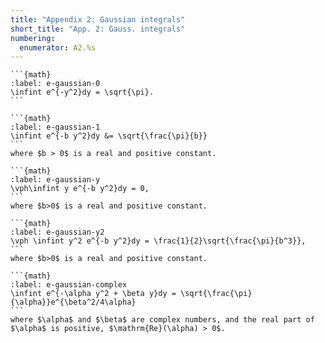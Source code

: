 ```yaml
---
title: "Appendix 2: Gaussian integrals" 
short_title: "App. 2: Gauss. integrals"
numbering:
  enumerator: A2.%s
---
```


````{card}
```{math}
:label: e-gaussian-0
\infint e^{-y^2}dy = \sqrt{\pi}.
```
````
````{card}
```{math}
:label: e-gaussian-1
\infint e^{-b y^2}dy &= \sqrt{\frac{\pi}{b}}
```
where $b > 0$ is a real and positive constant.
````

````{card}
```{math}
:label: e-gaussian-y
\vph\infint y e^{-b y^2}dy = 0,
```
where $b>0$ is a real and positive constant. 
````

````{card}
```{math}
:label: e-gaussian-y2
\vph \infint y^2 e^{-b y^2}dy = \frac{1}{2}\sqrt{\frac{\pi}{b^3}},
```
where $b>0$ is a real and positive constant. 
````
````{card}
```{math}
:label: e-gaussian-complex
\infint e^{-\alpha y^2 + \beta y}dy = \sqrt{\frac{\pi}{\alpha}}e^{\beta^2/4\alpha}
```
where $\alpha$ and $\beta$ are complex numbers, and the real part of $\alpha$ is positive, $\mathrm{Re}(\alpha) > 0$. 
````